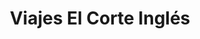 ---
title: "Viajes El Corte Inglés"
url: /sevilla/viajes-el-corte-ingles/
shop: agencia de viajes
---